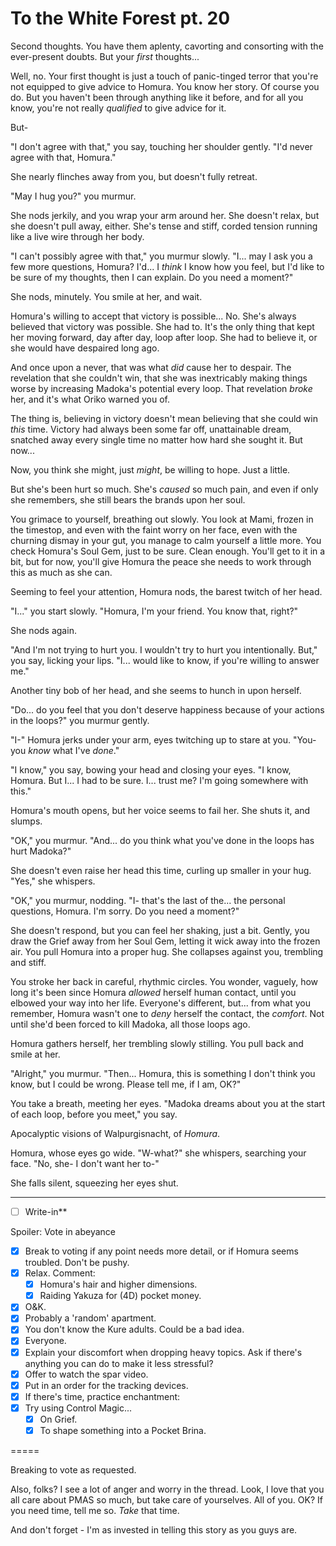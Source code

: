 # To the White Forest pt. 20

Second thoughts. You have them aplenty, cavorting and consorting with the ever-present doubts. But your *first* thoughts...

Well, no. Your first thought is just a touch of panic-tinged terror that you're not equipped to give advice to Homura. You know her story. Of course you do. But you haven't been through anything like it before, and for all you know, you're not really *qualified* to give advice for it.

But-

"I don't agree with that," you say, touching her shoulder gently. "I'd never agree with that, Homura."

She nearly flinches away from you, but doesn't fully retreat.

"May I hug you?" you murmur.

She nods jerkily, and you wrap your arm around her. She doesn't relax, but she doesn't pull away, either. She's tense and stiff, corded tension running like a live wire through her body.

"I can't possibly agree with that," you murmur slowly. "I... may I ask you a few more questions, Homura? I'd... I *think* I know how you feel, but I'd like to be sure of my thoughts, then I can explain. Do you need a moment?"

She nods, minutely. You smile at her, and wait.

Homura's willing to accept that victory is possible... No. She's always believed that victory was possible. She had to. It's the only thing that kept her moving forward, day after day, loop after loop. She had to believe it, or she would have despaired long ago.

And once upon a never, that was what *did* cause her to despair. The revelation that she couldn't win, that she was inextricably making things worse by increasing Madoka's potential every loop. That revelation *broke* her, and it's what Oriko warned you of.

The thing is, believing in victory doesn't mean believing that she could win *this* time. Victory had always been some far off, unattainable dream, snatched away every single time no matter how hard she sought it. But now\...

Now, you think she might, just *might*, be willing to hope. Just a little.

But she's been hurt so much. She's *caused* so much pain, and even if only she remembers, she still bears the brands upon her soul.

You grimace to yourself, breathing out slowly. You look at Mami, frozen in the timestop, and even with the faint worry on her face, even with the churning dismay in your gut, you manage to calm yourself a little more. You check Homura's Soul Gem, just to be sure. Clean enough. You'll get to it in a bit, but for now, you'll give Homura the peace she needs to work through this as much as she can.

Seeming to feel your attention, Homura nods, the barest twitch of her head.

"I..." you start slowly. "Homura, I'm your friend. You know that, right?"

She nods again.

"And I'm not trying to hurt you. I wouldn't try to hurt you intentionally. But," you say, licking your lips. "I... would like to know, if you're willing to answer me."

Another tiny bob of her head, and she seems to hunch in upon herself.

"Do... do you feel that you don't deserve happiness because of your actions in the loops?" you murmur gently.

"I-" Homura jerks under your arm, eyes twitching up to stare at you. "You- you *know* what I've *done*."

"I know," you say, bowing your head and closing your eyes. "I know, Homura. But I... I had to be sure. I... trust me? I'm going somewhere with this."

Homura's mouth opens, but her voice seems to fail her. She shuts it, and slumps.

"OK," you murmur. "And... do you think what you've done in the loops has hurt Madoka?"

She doesn't even raise her head this time, curling up smaller in your hug. "Yes," she whispers.

"OK," you murmur, nodding. "I- that's the last of the... the personal questions, Homura. I'm sorry. Do you need a moment?"

She doesn't respond, but you can feel her shaking, just a bit. Gently, you draw the Grief away from her Soul Gem, letting it wick away into the frozen air. You pull Homura into a proper hug. She collapses against you, trembling and stiff.

You stroke her back in careful, rhythmic circles. You wonder, vaguely, how long it's been since Homura *allowed* herself human contact, until you elbowed your way into her life. Everyone's different, but... from what you remember, Homura wasn't one to *deny* herself the contact, the *comfort*. Not until she'd been forced to kill Madoka, all those loops ago.

Homura gathers herself, her trembling slowly stilling. You pull back and smile at her.

"Alright," you murmur. "Then... Homura, this is something I don't think you know, but I could be wrong. Please tell me, if I am, OK?"

You take a breath, meeting her eyes. "Madoka dreams about you at the start of each loop, before you meet," you say.

Apocalyptic visions of Walpurgisnacht, of *Homura*.

Homura, whose eyes go wide. "W-what?" she whispers, searching your face. "No, she- I don't want her to-"

She falls silent, squeezing her eyes shut.

---

- [ ] Write-in**

Spoiler: Vote in abeyance

- [x] Break to voting if any point needs more detail, or if Homura seems troubled. Don't be pushy.
- [x] Relax. Comment:
  - [x] Homura's hair and higher dimensions.
  - [x] Raiding Yakuza for (4D) pocket money.
- [x] O\&K.
- [x] Probably a 'random' apartment.
- [x] You don't know the Kure adults. Could be a bad idea.
- [x] Everyone.
- [x] Explain your discomfort when dropping heavy topics. Ask if there's anything you can do to make it less stressful?
- [x] Offer to watch the spar video.
- [x] Put in an order for the tracking devices.
- [x] If there's time, practice enchantment:
- [x] Try using Control Magic...
  - [x] On Grief.
  - [x] To shape something into a Pocket Brina.

\=====​

Breaking to vote as requested.

Also, folks? I see a lot of anger and worry in the thread. Look, I love that you all care about PMAS so much, but take care of yourselves. All of you. OK? If you need time, tell me so. *Take* that time.

And don't forget - I'm as invested in telling this story as you guys are.
